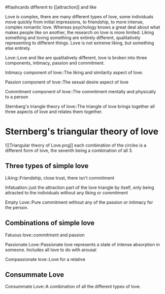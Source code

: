 #flashcards
different to [[attraction]] and like

Love is complex, there are many different types of love, some individuals move quickly from initial impressions, to friendship, to more intense, complex romantic love. Whereas psychology knows a great deal about what makes people like on another, the research on love is more limited. Liking something and loving something are entirely different, qualitatively representing to different things. Love is not extreme liking, but something else entirely.

Love::Love and like are qualitatively different, love is broken into three components, intimacy, passion and commitment.
<!--SR:!2023-11-08,3,250-->

Intimacy component of love::The liking and similarity aspect of love.
<!--SR:!2023-11-09,4,270-->
Passion component of love::The sexual desire aspect of love
<!--SR:!2023-11-09,4,270-->
Commitment component of love::The commitment mentally and physically to a person
<!--SR:!2023-11-08,3,250-->

Sternberg's triangle theory of love::The triangle of love brings together all three aspects of love and relates them together.
<!--SR:!2023-11-09,4,270-->
# Sternberg's triangular theory of love
![[Triangular theory of Love.png]]
each combination of the circles is a different form of love, the seventh being a combination of all 3.
## Three types of simple love
Liking::Friendship, close trust, there isn't commitment
<!--SR:!2023-11-06,1,230-->
Infatuation::just the attraction part of the love triangle by itself, only being attracted to the individuals without any liking or commitment
<!--SR:!2023-11-09,4,270-->
Empty Love::Pure commitment without any of the passion or intimacy for the person.
<!--SR:!2023-11-06,1,230-->

## Combinations of simple love
Fatuous love::commitment and passion
<!--SR:!2023-11-06,1,230-->
Passionate Love::Passionate love represents a state of intense absorption in someone. Includes all love to do with arousal
<!--SR:!2023-11-06,1,230-->
Compassionate love::Love for a relative
<!--SR:!2023-11-08,3,250-->

## Consummate Love
Consummate Love::A combination of all the different types of love.
<!--SR:!2023-11-09,4,270-->


